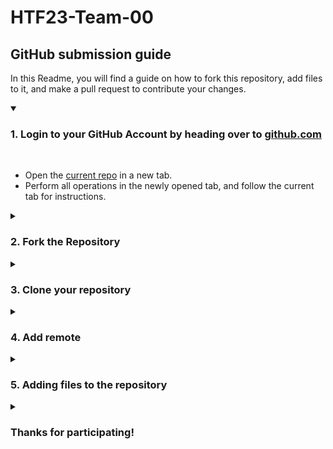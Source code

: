 # HTF23-Team-00

## GitHub submission guide

In this Readme, you will find a guide on how to fork this repository, add files to it, and make a pull request to contribute your changes.

<details open>
<summary><h3>1. Login to your GitHub Account by heading over to <a href="https://github.com">github.com</a></h3></summary>
<br>
<ul>
   <li>Open the <a href="https://github.com/cbitosc/HTF23-Team-">current repo</a> in a new tab.</li>
   <li>Perform all operations in the newly opened tab, and follow the current tab for instructions.</li>
</ul>
</details>

<details>
<summary><h3>2. Fork the Repository</h3></summary>
<br>
<ul>
 <li>In the newly opened tab, on the top-right corner, click on <b>Fork</b></li>
 <img src="/images/fork.png">

 <li>Enter the <b>Repository Name</b> as <b>HTF23-Team-your team number</b>.</li>
 <li>Then click <b>Create Fork</b> leaving all other fields to their default value.</li>
 <img src="/images/create-fork.png">
 <li>After a few moments, you can view the repo.</li>
</ul>
</details>

<details>
<summary><h3>3. Clone your repository</h3></summary>
<br>
<ul>
 <li>Click on <b>Code</b> and from the dropdown menu copy your <b>web URL</b>.</li>
 <img src="/images/clone1.png">
 <li>Now open terminal on your local machine.</li>
 <li>Use the following command to clone your forked repository:</li>
<code>git clone https://github.com/your-username/RepositoryName.git</code>
<hr>
 <img src="/images/clone2.png">

</ul>
</details>

<details>
   <summary><h3>4. Add remote</h3></summary>
   <ul>
   <li>Navigate to the repository directory:</li>
   <code>cd RepositoryName</code>
   <li>Add the remote named <b>"origin"</b>:</li>
   <code>git remote add origin https://github.com/your-username/RepositoryName.git</code>
      <hr>
   <img src="/images/remote.png">
   </ul>
</details>

<details>
<summary><h3>5. Adding files to the repository</h3></summary>
<br/>
<ul>
 <li>While doing it for the first time, create a new branch for your changes.</li>
   <code>   git checkout -b branch-name  </code>
   <li>Add your files or make modifications to existing files.</li>
   <li>Stage your changes:</li>
   <code>  git add .  </code>
   <li>Commit your changes:</li>
   <code>  git commit -m "Descriptive commit message"  </code>
   <li>Push changes to your fork </li>
   <code> git push origin branch-name </code>
   <hr>
   
 <img src="/images/push.png">
 <li>Leaving all fields to their default values, click on <b>Create Pull Request</b>.</li>
 <img src="/images/final.png">
 <li>Wait for a few moments, then you are all done</li>
</ul>
</details>

<details>
<summary><h3>Thanks for participating!</h3></summary>
</details>
